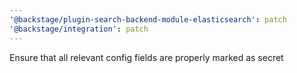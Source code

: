 ```yaml
---
'@backstage/plugin-search-backend-module-elasticsearch': patch
'@backstage/integration': patch
---
```


Ensure that all relevant config fields are properly marked as secret
